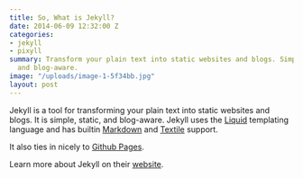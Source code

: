 ```yaml
---
title: So, What is Jekyll?
date: 2014-06-09 12:32:00 Z
categories:
- jekyll
- pixyll
summary: Transform your plain text into static websites and blogs. Simple, static,
  and blog-aware.
image: "/uploads/image-1-5f34bb.jpg"
layout: post
---
```


Jekyll is a tool for transforming your plain text into static websites and 
blogs. It is simple, static, and blog-aware. Jekyll uses the 
[Liquid](http://docs.shopify.com/themes/liquid-basics) templating
language and has builtin [Markdown](http://daringfireball.net/projects/markdown/)
and [Textile](http://en.wikipedia.org/wiki/Textile_(markup_language)) support.

It also ties in nicely to [Github Pages](https://pages.github.com/).

Learn more about Jekyll on their [website](http://jekyllrb.com/).
